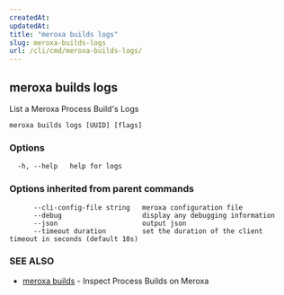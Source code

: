 ```yaml
---
createdAt: 
updatedAt: 
title: "meroxa builds logs"
slug: meroxa-builds-logs
url: /cli/cmd/meroxa-builds-logs/
---
```

## meroxa builds logs

List a Meroxa Process Build's Logs

```
meroxa builds logs [UUID] [flags]
```

### Options

```
  -h, --help   help for logs
```

### Options inherited from parent commands

```
      --cli-config-file string   meroxa configuration file
      --debug                    display any debugging information
      --json                     output json
      --timeout duration         set the duration of the client timeout in seconds (default 10s)
```

### SEE ALSO

* [meroxa builds](/cli/cmd/meroxa-builds/)	 - Inspect Process Builds on Meroxa

